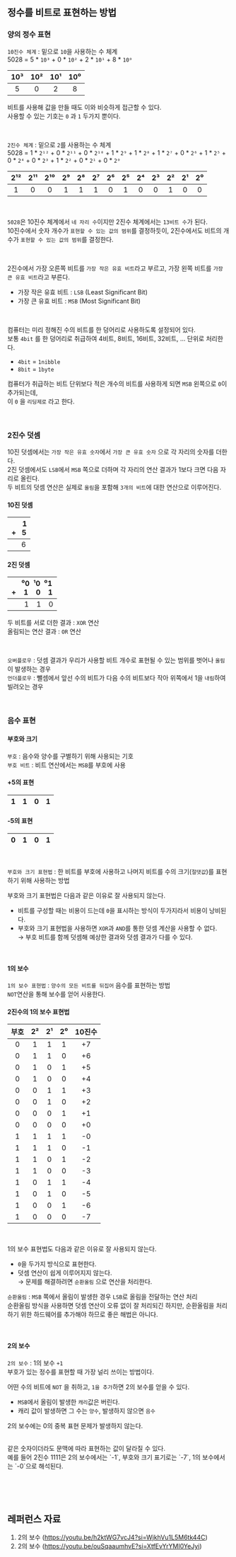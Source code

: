 ## 정수를 비트로 표현하는 방법

### 양의 정수 표현

`10진수 체계` : 밑으로 `10`을 사용하는 수 체계 <br>
5028 = 5 * `10³` + 0 * `10²` + 2 * `10¹` + 8 * `10⁰`

|10³|10²|10¹|10⁰|
|:-:|:-:|:-:|:-:|
|5|0|2|8|

비트를 사용해 값을 만들 때도 이와 비슷하게 접근할 수 있다. <br>
사용할 수 있는 기호는 `0` 과 `1` 두가지 뿐이다.

<br>

`2진수 체계` : 밑으로 `2`를 사용하는 수 체계 <br>
5028 = 1 * `2¹²` + 0 * `2¹¹` + 0 * `2¹⁰` + 1 * `2⁹` + 1 * `2⁸` + 1 * `2⁷` + 0 * `2⁶` + 1 * `2⁵` + 0 * `2⁴` + 0 * `2³` + 1 * `2²` + 0 * `2¹` + 0 * `2⁰`

|2¹²|2¹¹|2¹⁰|2⁹|2⁸|2⁷|2⁶|2⁵|2⁴|2³|2²|2¹|2⁰|
|:-:|:-:|:-:|:-:|:-:|:-:|:-:|:-:|:-:|:-:|:-:|:-:|:-:|
|1|0|0|1|1|1|0|1|0|0|1|0|0|

<br>

`5028`은 10진수 체계에서 `네 자리 수`이지만 2진수 체계에서는 `13비트 수`가 된다. <br>
10진수에서 숫자 개수가 `표현할 수 있는 값의 범위`를 결정하듯이, 2진수에서도 비트의 개수가 `표현할 수 있는 값의 범위`를 결정한다. <br>

<br>

2진수에서 가장 오른쪽 비트를 `가장 작은 유효 비트`라고 부르고, 가장 왼쪽 비트를 `가장 큰 유효 비트`라고 부른다.
* 가장 작은 유효 비트 : `LSB` (Least Significant Bit)
* 가장 큰 유효 비트 : `MSB` (Most Significant Bit)

<br>

컴퓨터는 미리 정해진 수의 비트를 한 덩어리로 사용하도록 설정되어 있다. <br>
보통 `4bit` 를 한 덩어리로 취급하여 4비트, 8비트, 16비트, 32비트, ... 단위로 처리한다.
* `4bit` = `1nibble`
* `8bit` = `1byte`

컴퓨터가 취급하는 비트 단위보다 적은 개수의 비트를 사용하게 되면 `MSB` 왼쪽으로 `0`이 추가되는데, <br>
이 `0` 을 `리딩제로` 라고 한다.

<br>

### 2진수 덧셈

10진 덧셈에서는 `가장 작은 유효 숫자`에서 `가장 큰 유효 숫자` 으로 각 자리의 숫자를 더한다. <br>
2진 덧셈에서도 `LSB`에서 `MSB` 쪽으로 더하며 각 자리의 연산 결과가 1보다 크면 다음 자리로 올린다. <br>
두 비트의 덧셈 연산은 실제로 `올림`을 포함해 `3개의 비트`에 대한 연산으로 이루어진다. <br>

#### 10진 덧셈
|&nbsp;&nbsp;&nbsp;&nbsp;&nbsp; 1 <br> + &nbsp; 5|
|:-:|
|&nbsp;&nbsp;&nbsp;&nbsp;&nbsp;6|

#### 2진 덧셈
|&nbsp;&nbsp;&nbsp;&nbsp;&nbsp;⁰0 &nbsp;¹0 &nbsp;⁰1 <br> + &nbsp;&nbsp; 1 &nbsp;&nbsp; 0 &nbsp;&nbsp; 1|
|:-:|
|&nbsp;&nbsp;&nbsp;&nbsp;&nbsp;&nbsp; 1 &nbsp;&nbsp; 1 &nbsp;&nbsp; 0|

두 비트를 서로 더한 결과 : `XOR` 연산 <br>
올림되는 연산 결과 : `OR` 연산

<br>

`오버플로우` : 덧셈 결과가 우리가 사용할 비트 개수로 표현될 수 있는 범위를 벗어나 `올림`이 발생하는 경우 <br>
`언더플로우` : 뺄셈에서 앞선 수의 비트가 다음 수의 비트보다 작아 위쪽에서 1을 `내림`하여 빌려오는 경우

<br>

### 음수 표현

#### 부호와 크기

`부호` : 음수와 양수를 구별하기 위해 사용되는 기호 <br>
`부호 비트` : 비트 연산에서는 `MSB`를 부호에 사용 <br>

#### +5의 표현
|1|1|0|1|
|:-:|:-:|:-:|:-:|

#### -5의 표현
|0|1|0|1|
|:-:|:-:|:-:|:-:|

<br>

`부호와 크기 표현법` : 한 비트를 부호에 사용하고 나머지 비트를 수의 크기(`절댓값`)를 표현하기 위해 사용하는 방법

부호와 크기 표현법은 다음과 같은 이유로 잘 사용되지 않는다.
* 비트를 구성할 때는 비용이 드는데 `0`을 표시하는 방식이 두가지라서 비용이 낭비된다.
* 부호와 크기 표현법을 사용하면 `XOR`과 `AND`를 통한 덧셈 계산을 사용할 수 없다.
<br> → 부호 비트를 함께 덧셈해 예상한 결과와 덧셈 결과가 다를 수 있다.

<br>

#### 1의 보수

`1의 보수 표현법` : `양수의 모든 비트를 뒤집어` 음수를 표현하는 방법 <br>
`NOT`연산을 통해 보수를 얻어 사용한다. <br>

#### 2진수의 1의 보수 표현법
|부호|2²|2¹|2⁰|10진수|
|:-:|:-:|:-:|:-:|:-:|
|0|1|1|1|+7|
|0|1|1|0|+6|
|0|1|0|1|+5|
|0|1|0|0|+4|
|0|0|1|1|+3|
|0|0|1|0|+2|
|0|0|0|1|+1|
|0|0|0|0|+0|
|1|1|1|1|-0|
|1|1|1|0|-1|
|1|1|0|1|-2|
|1|1|0|0|-3|
|1|0|1|1|-4|
|1|0|1|0|-5|
|1|0|0|1|-6|
|1|0|0|0|-7|

<br>

1의 보수 표현법도 다음과 같은 이유로 잘 사용되지 않는다.
* `0`을 두가지 방식으로 표현한다.
* 덧셈 연산이 쉽게 이루어지지 않는다.
<br> → 문제를 해결하려면 `순환올림` 으로 연산을 처리한다.

`순환올림` : `MSB` 쪽에서 올림이 발생한 경우 `LSB`로 올림을 전달하는 연산 처리 <br>
순환올림 방식을 사용하면 덧셈 연산이 오류 없이 잘 처리되긴 하지만, 순환올림을 처리하기 위한 하드웨어를 추가해야 하므로 좋은 해법은 아니다. <br>

<br>

#### 2의 보수

`2의 보수` : 1의 보수 `+1` <br>
부호가 있는 정수를 표현할 때 가장 널리 쓰이는 방법이다.

어떤 수의 비트에 `NOT` 을 취하고, `1을 추가`하면 2의 보수를 얻을 수 있다. <br>
* `MSB`에서 올림이 발생한 `캐리`값은 버린다. <br>
* 캐리 값이 발생하면 그 수는 `양수`, 발생하지 않으면 `음수`

2의 보수에는 0의 중복 표현 문제가 발생하지 않는다.

<br>
같은 숫자이더라도 문맥에 따라 표현하는 값이 달라질 수 있다. <br>
예를 들어 2진수 1111은 2의 보수에서는 `-1`, 부호와 크기 표기로는 `-7`, 1의 보수에서는 `-0`으로 해석된다.

<br><br><br>

## 레퍼런스 자료
1. 2의 보수 (https://youtu.be/h2ktWG7vcJ4?si=WjkhVu1L5M6tk44C)
2. 2의 보수 (https://youtu.be/ouSqaaumhvE?si=XtfEvYrYMI0YeJyi)
